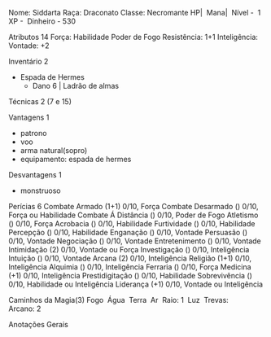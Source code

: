 Nome: Siddarta
Raça: Draconato
Classe: Necromante
HP| 
Mana|  
Nível -  1
XP - 
Dinheiro - 530

Atributos 14
Força: 
Habilidade 
Poder de Fogo 
Resistência: 1+1 
Inteligência: 
Vontade: +2

Inventário 2
- Espada de Hermes
	- Dano 6 | Ladrão de almas


Técnicas 2 (7 e 15)

Vantagens 1
- patrono
- voo
- arma natural(sopro)
- equipamento: espada de hermes

Desvantagens 1
- monstruoso

Perícias 6
Combate Armado (1+1) 0/10, Força
Combate Desarmado () 0/10, Força ou Habilidade
Combate Á Distância () 0/10, Poder de Fogo
Atletismo () 0/10, Força
Acrobacia () 0/10, Habilidade
Furtividade () 0/10, Habilidade
Percepção () 0/10, Habilidade
Enganação () 0/10, Vontade
Persuasão () 0/10, Vontade
Negociação () 0/10, Vontade
Entretenimento () 0/10, Vontade
Intimidação (2) 0/10, Vontade ou Força
Investigação () 0/10, Inteligência
Intuição () 0/10, Vontade
Arcana (2) 0/10, Inteligência
Religião (1+1) 0/10, Inteligência
Alquimia () 0/10, Inteligência
Ferraria () 0/10, Força
Medicina (+1) 0/10, Inteligência
Prestidigitação () 0/10, Habilidade
Sobrevivência () 0/10, Habilidade ou Inteligência
Liderança (+1) 0/10, Vontade ou Inteligência

Caminhos da Magia(3)
Fogo 
Água 
Terra 
Ar 
Raio: 1 
Luz 
Trevas:  
Arcano: 2  

Anotações Gerais